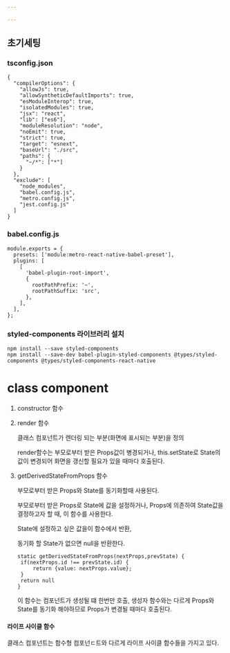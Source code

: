 ```yaml
---

---
```




## 초기세팅

### **tsconfig.json**

```
{
  "compilerOptions": {
    "allowJs": true,
    "allowSyntheticDefaultImports": true,
    "esModuleInterop": true,
    "isolatedModules": true,
    "jsx": "react",
    "lib": ["es6"],
    "moduleResolution": "node",
    "noEmit": true,
    "strict": true,
    "target": "esnext",
    "baseUrl": "./src",
    "paths": {
      "~/*": ["*"]
    }
  },
  "exclude": [
    "node_modules",
    "babel.config.js",
    "metro.config.js",
    "jest.config.js"
  ]
}
```



### **babel.config.js**

```
module.exports = {
  presets: ['module:metro-react-native-babel-preset'],
  plugins: [
    [
      'babel-plugin-root-import',
      {
        rootPathPrefix: '~',
        rootPathSuffix: 'src',
      },
    ],
  ],
};
```



### styled-components 라이브러리 설치

```
npm install --save styled-components
npm install --save-dev babel-plugin-styled-components @types/styled-components @types/styled-components-react-native	
```





# class component

1. constructor 함수

2. render 함수

   클래스 컴포넌트가 렌더링 되는 부분(화면에 표시되는 부분)을 정의

   render함수는 부모로부터 받은 Props값이 병경되거나, this.setState로 State의 값이 변경되어 화면을 갱신할 필요가 있을 때마다 호출된다.

3. getDerivedStateFromProps 함수

   부모로부터 받은 Props와 State를 동기화할때 사용된다. 

   부모로부터 받은 Props로 State에 값을 설정하거나, Props에 의존하여 State값을 결정하고자 할 때, 이 함수를 사용한다. 

   State에 설정하고 싶은 값을이 함수에서 반환, 

   동기화 할 State가 없으면 null을 반환한다. 

   ```react
   static getDerivedStateFromProps(nextProps,prevState) {
   	if(nextProps.id !== prevState.id) {
   		return {value: nextProps.value};
   	}
   	return null
   }
   ```

   이 함수는 컴포넌트가 생성될 떄 한번만 호출, 생성자 함수와는 다르게 Props와 State를 동기화 해야하므로 Props가 변경될 때마다 호출된다. 

#### 라이프 사이클 함수

클래스 컴포넌트는 함수형 컴포넌ㄷ트와 다르게 라이프 사이클 함수들을 가지고 있다. 


